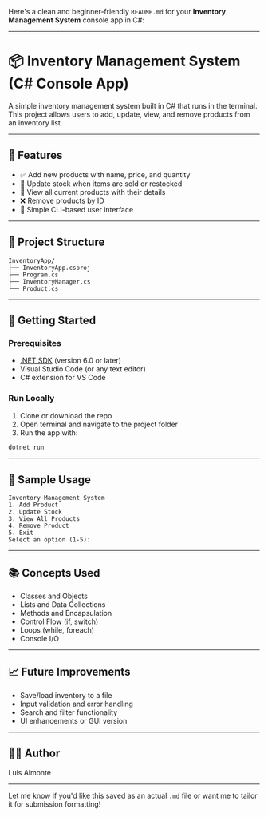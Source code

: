 Here's a clean and beginner-friendly `README.md` for your **Inventory Management System** console app in C#:

---

# 📦 Inventory Management System (C# Console App)

A simple inventory management system built in C# that runs in the terminal. This project allows users to add, update, view, and remove products from an inventory list.

---

## 🧰 Features

- ✅ Add new products with name, price, and quantity  
- 🔄 Update stock when items are sold or restocked  
- 👀 View all current products with their details  
- ❌ Remove products by ID  
- 🧪 Simple CLI-based user interface

---

## 📂 Project Structure

```
InventoryApp/
├── InventoryApp.csproj
├── Program.cs
├── InventoryManager.cs
└── Product.cs
```

---

## 🚀 Getting Started

### Prerequisites
- [.NET SDK](https://dotnet.microsoft.com/download) (version 6.0 or later)
- Visual Studio Code (or any text editor)
- C# extension for VS Code

### Run Locally

1. Clone or download the repo
2. Open terminal and navigate to the project folder
3. Run the app with:

```bash
dotnet run
```

---

## 🧪 Sample Usage

```plaintext
Inventory Management System
1. Add Product
2. Update Stock
3. View All Products
4. Remove Product
5. Exit
Select an option (1-5):
```

---

## 📚 Concepts Used

- Classes and Objects
- Lists and Data Collections
- Methods and Encapsulation
- Control Flow (if, switch)
- Loops (while, foreach)
- Console I/O

---

## 📈 Future Improvements

- Save/load inventory to a file
- Input validation and error handling
- Search and filter functionality
- UI enhancements or GUI version

---

## 👨‍💻 Author

Luis Almonte

---

Let me know if you'd like this saved as an actual `.md` file or want me to tailor it for submission formatting!
